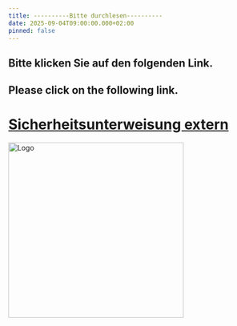 ```yaml
---
title: ----------Bitte durchlesen----------
date: 2025-09-04T09:00:00.000+02:00
pinned: false
---
```

## Bitte klicken Sie auf den folgenden Link.

## Please click on the following link.

[](https://rottachblechverarbeitung-my.sharepoint.com/:f:/g/personal/luis_rottach_rottach_com/EmlAijFAGJNOhx4v3ibf90QBR4lL_Z9chP0ti9jaD92Amw?e=jVxKNX)

# [Sicherheitsunterweisung extern](https://rottachblechverarbeitung-my.sharepoint.com/:f:/g/personal/luis_rottach_rottach_com/EmlAijFAGJNOhx4v3ibf90QBiYE14-NQWHdHZHX8NQPcaQ?e=TPrjbC)

[](https://rottachblechverarbeitung-my.sharepoint.com/:f:/g/personal/luis_rottach_rottach_com/EmlAijFAGJNOhx4v3ibf90QBR4lL_Z9chP0ti9jaD92Amw?e=jVxKNX)

<img src="/uploads/240605_rottach_logo_jpeg_farbig_v02.jpg" alt="Logo" width="350">
